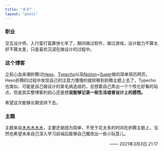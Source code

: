 ```yaml
---
title: "关于"
layout: "posts"
---
```


### 职业
交互设计师，入行蛮打蛮算快七年了，期间做过软件，做过游戏，设计能力不算太好不算太差，只是喜欢沉浸在做设计的过程中。

### 这个博客
之前心血来潮折腾过[Hexo](https://hexo.io)、[Typecho](http://typecho.org/)以及[Notion](https://notion.so)+[Super](https://super.so)做的简单简历网页，Hexo折腾的过程中发现自己的注意力慢慢的就转移到折腾主题上去了，Typecho也类似，可能是自己做设计的臭毛病造成的，总想着自己弄出一个个性化好看的站点，但是其实整博客的初心还是想**说能够记录一些生活或者设计上的感悟。**

希望这次能够长期坚持下去。

### 主题

主题来自[木木木木木](https://immmmm.com/)，主要还是因为简单，不至于花太多的时间在折腾主题上，当然也希望未来自己深入学习前端后能够自己魔改出一些小玩意儿。



<p align="right">—— 2021年3月3日 21:17<p>

